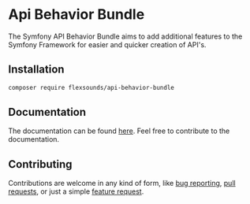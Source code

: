 Api Behavior Bundle
============

The Symfony API Behavior Bundle aims to add additional features to the Symfony
Framework for easier and quicker creation of API's.

## Installation

```bash
composer require flexsounds/api-behavior-bundle
```

## Documentation

The documentation can be found [here](https://api-behavior-bundle.readthedocs.io). 
Feel free to contribute to the documentation.

## Contributing

Contributions are welcome in any kind of form, like 
[bug reporting](https://github.com/leroy0211/api-behavior-bundle/issues), 
[pull requests](https://github.com/leroy0211/api-behavior-bundle/pulls),
or just a simple [feature request](https://github.com/leroy0211/api-behavior-bundle/issues).